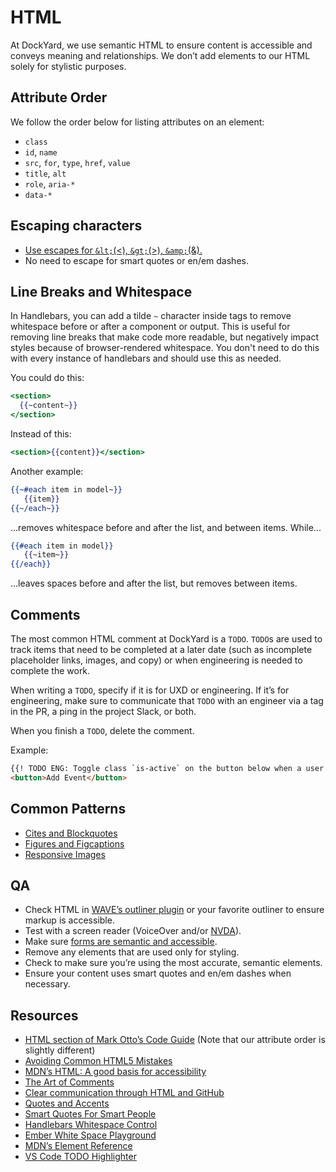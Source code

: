 # HTML
At DockYard, we use semantic HTML to ensure content is accessible and conveys meaning and relationships. We don’t add elements to our HTML solely for stylistic purposes. 

## Attribute Order
We follow the order below for listing attributes on an element:
* `class`
* `id`, `name`
* `src`, `for`, `type`, `href`, `value`
* `title`, `alt`
* `role`, `aria-*`
* `data-*`

## Escaping characters
* [Use escapes for `&lt;`(<), `&gt;`(>), `&amp;`(&).](https://www.w3.org/International/questions/qa-escapes#use)
* No need to escape for smart quotes or en/em dashes. 

## Line Breaks and Whitespace
In Handlebars, you can add a tilde `~` character inside tags to remove whitespace before or after a component or output. This is useful for removing line breaks that make code more readable, but negatively impact styles because of browser-rendered whitespace. You don't need to do this with every instance of handlebars and should use this as needed.

You could do this:
```hbs
<section>
  {{~content~}}
</section>
```

Instead of this:
```hbs
<section>{{content}}</section>
```

Another example:
```hbs
{{~#each item in model~}}
   {{item}}
{{~/each~}}
```
...removes whitespace before and after the list, and between items. While...

```hbs
{{#each item in model}}
   {{~item~}}
{{/each}}
```
...leaves spaces before and after the list, but removes between items.

## Comments
The most common HTML comment at DockYard is a `TODO`. `TODO`s are used to track items that need to be completed at a later date (such as incomplete placeholder links, images, and copy) or when engineering is needed to complete the work. 

When writing a `TODO`, specify if it is for UXD or engineering. If it’s for engineering, make sure to communicate that `TODO` with an engineer via a tag in the PR, a ping in the project Slack, or both. 

When you finish a `TODO`, delete the comment.

Example:
```html
{{! TODO ENG: Toggle class `is-active` on the button below when a user clicks on it }}
<button>Add Event</button>
```

## Common Patterns
* [Cites and Blockquotes](http://html5doctor.com/cite-and-blockquote-reloaded/)
* [Figures and Figcaptions](http://html5doctor.com/the-figure-figcaption-elements/)
* [Responsive Images](https://developer.mozilla.org/en-US/docs/Learn/HTML/Multimedia_and_embedding/Responsive_images)

## QA
* Check HTML in [WAVE’s outliner plugin](https://chrome.google.com/webstore/detail/wave-evaluation-tool/jbbplnpkjmmeebjpijfedlgcdilocofh?hl=en-US) or your favorite outliner to ensure markup is accessible. 
* Test with a screen reader (VoiceOver and/or [NVDA](https://www.nvaccess.org/)).
* Make sure [forms are semantic and accessible](http://www.uxbooth.com/articles/styling-forms-accessibly/).
* Remove any elements that are used only for styling.
* Check to make sure you’re using the most accurate, semantic elements.
* Ensure your content uses smart quotes and en/em dashes when necessary.

## Resources
* [HTML section of Mark Otto’s Code Guide](http://codeguide.co/#html) (Note that our attribute order is slightly different)
* [Avoiding Common HTML5 Mistakes](http://html5doctor.com/avoiding-common-html5-mistakes/)
* [MDN’s HTML: A good basis for accessibility](https://developer.mozilla.org/en-US/docs/Learn/Accessibility/HTML)
* [The Art of Comments](https://css-tricks.com/the-art-of-comments/)
* [Clear communication through HTML and GitHub](https://dockyard.com/blog/2015/09/02/clear-communication-through-html)
* [Quotes and Accents](http://quotesandaccents.com/)
* [Smart Quotes For Smart People](http://smartquotesforsmartpeople.com/) 
* [Handlebars Whitespace Control](https://handlebarsjs.com/expressions.html#whitespace-control)
* [Ember White Space Playground](https://emberjs.jsbin.com/nubup/1/edit?html,css,js,output)
* [MDN’s Element Reference](https://developer.mozilla.org/en-US/docs/Web/HTML/Element)
* [VS Code TODO Highlighter](https://marketplace.visualstudio.com/items?itemName=wayou.vscode-todo-highlight)
